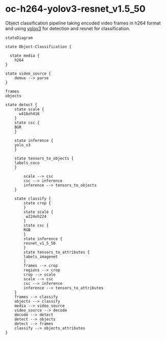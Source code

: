 # oc-h264-yolov3-resnet_v1.5_50

Object classification pipeline taking encoded video frames in h264 format and using [yolov3]() for detection and resnet for classification.

```mermaid
stateDiagram
 
state Object-Classification {
  
  state media {
	h264
}

state video_source {
	demux --> parse 
}

frames
objects

state detect {
    state scale {
      w416xh416
    }
    state csc {
    BGR
    }

    state inference {
    yolo_v3
    }

    state tensors_to_objects {
    labels_coco
    }

		scale --> csc
		csc --> inference
		inference --> tensors_to_objects
    }
	
	state classify {
	    state crop {
		}
	    state scale {
		 w224xh224
		}
		state csc {
		RGB
		}
		state inference {
		resnet_v1_5_50
		}
		state tensors_to_attributes {
		labels_imagenet
		}
		frames --> crop
		regions --> crop
		crop --> scale
		scale --> csc
		csc --> inference
		inference --> tensors_to_attributes
	}
    frames --> classify
	objects --> classify
    media --> video_source
    video_source --> decode
    decode --> detect
    detect --> objects
	detect --> frames
	classify --> objects_attributes
} 
```
